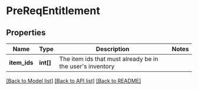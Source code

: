 # PreReqEntitlement

## Properties
Name | Type | Description | Notes
------------ | ------------- | ------------- | -------------
**item_ids** | **int[]** | The item ids that must already be in the user&#39;s inventory | 

[[Back to Model list]](../README.md#documentation-for-models) [[Back to API list]](../README.md#documentation-for-api-endpoints) [[Back to README]](../README.md)


